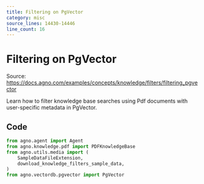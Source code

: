 ```yaml
---
title: Filtering on PgVector
category: misc
source_lines: 14430-14446
line_count: 16
---
```


# Filtering on PgVector
Source: https://docs.agno.com/examples/concepts/knowledge/filters/filtering_pgvector

Learn how to filter knowledge base searches using Pdf documents with user-specific metadata in PgVector.

## Code

```python
from agno.agent import Agent
from agno.knowledge.pdf import PDFKnowledgeBase
from agno.utils.media import (
    SampleDataFileExtension,
    download_knowledge_filters_sample_data,
)
from agno.vectordb.pgvector import PgVector

